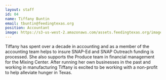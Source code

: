 ```yaml
---
layout: staff
id: 04
name: Tiffany Buntin
email: tbuntin@feedingtexas.org
position: Accountant
image: https://s3-us-west-2.amazonaws.com/assets.feedingtexas.org/images/staff/tiffany-buntin.JPG
---
```

Tiffany has spent over a decade in accounting and as a member of the accounting team helps to insure SNAP-Ed and SNAP Outreach funding is processed. She also supports the Produce team in financial management for the Mixing Center. After running her own businesses in the past and working in manufacturing Tiffany is excited to be working with a non-profit to help alleviate hunger in Texas.
